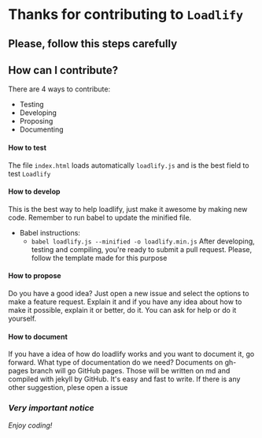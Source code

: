 # Thanks for contributing to `Loadlify`

## Please, follow this steps carefully


## How can I contribute?
There are 4 ways to contribute:
  - Testing
  - Developing
  - Proposing
  - Documenting

#### How to test
The file `index.html` loads automatically `loadlify.js` and is the best field to test `Loadlify`

#### How to develop
This is the best way to help loadlify, just make it awesome by making new code. Remember to run babel to update the minified file.
- Babel instructions:
  - `babel loadlify.js --minified -o loadlify.min.js`
After developing, testing and compiling, you're ready to submit a pull request. Please, follow the template made for this purpose

#### How to propose
Do you have a good idea? Just open a new issue and select the options to make a feature request. Explain it and if you have any idea about how to make it possible, explain it or better, do it. You can ask for help or do it yourself.

#### How to document
If you have a idea of how do loadlify works and you want to document it, go forward.
What type of documentation do we need?
Documents on gh-pages branch will go GitHub pages. Those will be written on md and compiled with jekyll by GitHub. It's easy and fast to write. If there is any other suggestion, plese open a issue


### *Very important notice*
*Enjoy coding!*
